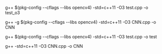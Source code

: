 g++ $(pkg-config --cflags --libs opencv4) -std=c++11 -O3 test.cpp -o test_o3

g++ -g $(pkg-config --cflags --libs opencv4) -std=c++11 -O3 CNN.cpp -o CNN

g++ $(pkg-config --cflags --libs opencv4) -std=c++11 -O3 test.cpp -o test

g++ -std=c++11 -O3 CNN.cpp -o CNN
